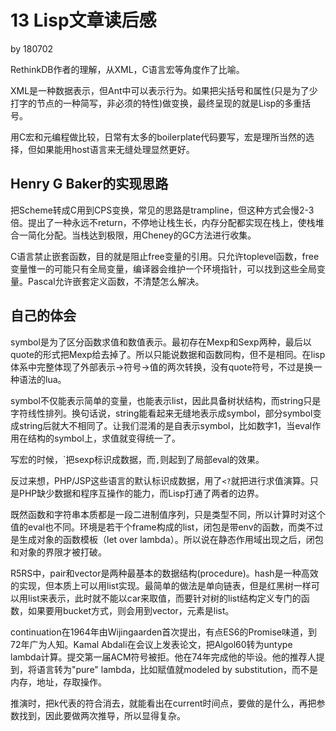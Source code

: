 # 13 Lisp文章读后感

by 180702

RethinkDB作者的理解，从XML，C语言宏等角度作了比喻。

XML是一种数据表示，但Ant中可以表示行为。如果把尖括号和属性(只是为了少打字的节点的一种简写，非必须的特性)做变换，最终呈现的就是Lisp的多重括号。

用C宏和元编程做比较，日常有太多的boilerplate代码要写，宏是理所当然的选择，但如果能用host语言来无缝处理显然更好。

## Henry G Baker的实现思路

把Scheme转成C用到CPS变换，常见的思路是trampline，但这种方式会慢2-3倍。提出了一种永远不return，不停地让栈生长，内存分配都实现在栈上，使栈堆合一简化分配。当栈达到极限，用Cheney的GC方法进行收集。

C语言禁止嵌套函数，目的就是阻止free变量的引用。只允许toplevel函数，free变量惟一的可能只有全局变量，编译器会维护一个环境指针，可以找到这些全局变量。Pascal允许嵌套定义函数，不清楚怎么解决。

## 自己的体会

symbol是为了区分函数求值和数值表示。最初存在Mexp和Sexp两种，最后以quote的形式把Mexp给去掉了。所以只能说数据和函数同构，但不是相同。在lisp体系中完整体现了外部表示->符号->值的两次转换，没有quote符号，不过是换一种语法的lua。

symbol不仅能表示简单的变量，也能表示list，因此具备树状结构，而string只是字符线性排列。换句话说，string能看起来无缝地表示成symbol，部分symbol变成string后就大不相同了。让我们混淆的是自表示symbol，比如数字1，当eval作用在结构的symbol上，求值就变得统一了。

写宏的时候，\`把sexp标识成数据，而`,`则起到了局部eval的效果。

反过来想，PHP/JSP这些语言的默认标识成数据，用了`<?`就把进行求值演算。只是PHP缺少数据和程序互操作的能力，而Lisp打通了两者的边界。

既然函数和字符串本质都是一段二进制值序列，只是类型不同，所以计算时对这个值的eval也不同。环境是若干个frame构成的list，闭包是带env的函数，而类不过是生成对象的函数模板（let over lambda）。所以说在静态作用域出现之后，闭包和对象的界限才被打破。

R5RS中，pair和vector是两种最基本的数据结构(procedure)。hash是一种高效的实现，但本质上可以用list实现。最简单的做法是单向链表，但是红黑树一样可以用list来表示，此时就不能以car来取值，而要针对树的list结构定义专门的函数，如果要用bucket方式，则会用到vector，元素是list。

continuation在1964年由Wijingaarden首次提出，有点ES6的Promise味道，到72年广为人知。Kamal Abdali在会议上发表论文，把Algol60转为untype lambda计算。提交第一届ACM符号被拒。他在74年完成他的毕设。他的推荐人提到，将语言转为"pure" lambda，比如赋值就modeled by substitution，而不是内存，地址，存取操作。

推演时，把k代表的符合消去，就能看出在current时间点，要做的是什么，再把参数找到，因此要做两次推导，所以显得复杂。
